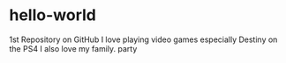 # hello-world
1st Repository on GitHub
I love playing video games especially Destiny on the PS4
I also love my family. party
